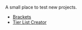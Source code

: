 A small place to test new projects.

- [Brackets](https://kyoto-shift.github.io/workbench/bracket)
- [Tier List Creator](https://kyoto-shift.github.io/workbench/tier)
